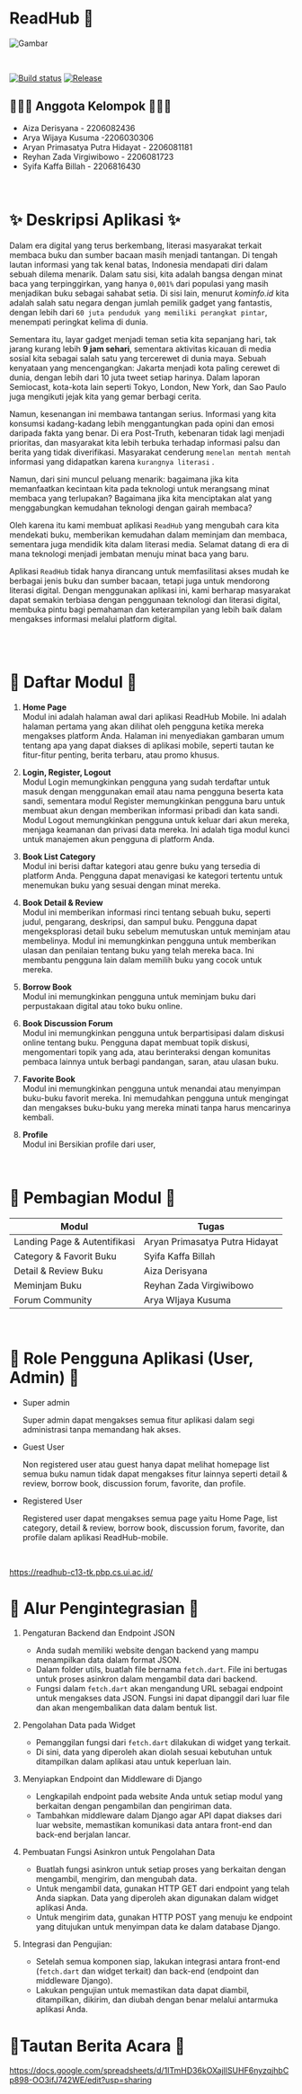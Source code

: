 # ReadHub 📘

![Gambar](https://user-images.githubusercontent.com/119391657/284199485-fd78520a-8ad7-4621-9151-47db072df266.png )

<br>

[![Build status](https://build.appcenter.ms/v0.1/apps/90ff8570-7604-4cac-a02f-6cbb4e153ee5/branches/main/badge)](https://appcenter.ms)
[![Release](https://github.com/PBP-C13/ReadHub-mobile/actions/workflows/release.yml/badge.svg)](https://github.com/PBP-C13/ReadHub-mobile/actions/workflows/release.yml)

## 🙋🏻‍♀️ Anggota Kelompok	🙋🏻‍♂️
* Aiza Derisyana - 2206082436
* Arya Wijaya Kusuma -2206030306
* Aryan Primasatya Putra Hidayat - 2206081181
* Reyhan Zada Virgiwibowo - 2206081723
* Syifa Kaffa Billah - 2206816430

<br>

# ✨ Deskripsi Aplikasi ✨

Dalam era digital yang terus berkembang, literasi masyarakat terkait membaca buku dan sumber bacaan masih menjadi tantangan.  Di tengah lautan informasi yang tak kenal batas, Indonesia mendapati diri dalam sebuah dilema menarik. Dalam satu sisi, kita adalah bangsa dengan minat baca yang terpinggirkan, yang hanya `0,001%` dari populasi yang masih menjadikan buku sebagai sahabat setia. Di sisi lain, menurut *kominfo.id* kita adalah salah satu negara dengan jumlah pemilik gadget yang fantastis, dengan lebih dari `60 juta penduduk yang memiliki perangkat pintar`, menempati peringkat kelima di dunia.

Sementara itu, layar gadget menjadi teman setia kita sepanjang hari, tak jarang kurang lebih **9 jam sehari**, sementara aktivitas kicauan di media sosial kita sebagai salah satu yang tercerewet di dunia maya. Sebuah kenyataan yang mencengangkan: Jakarta menjadi kota paling cerewet di dunia, dengan lebih dari 10 juta tweet setiap harinya. Dalam laporan Semiocast, kota-kota lain seperti Tokyo, London, New York, dan Sao Paulo juga mengikuti jejak kita yang gemar berbagi cerita.

Namun, kesenangan ini membawa tantangan serius. Informasi yang kita konsumsi kadang-kadang lebih menggantungkan pada opini dan emosi daripada fakta yang benar. Di era Post-Truth, kebenaran tidak lagi menjadi prioritas, dan masyarakat kita lebih terbuka terhadap informasi palsu dan berita yang tidak diverifikasi. Masyarakat cenderung `menelan mentah mentah` informasi yang didapatkan karena `kurangnya literasi` .

Namun, dari sini muncul peluang menarik: bagaimana jika kita memanfaatkan kecintaan kita pada teknologi untuk merangsang minat membaca yang terlupakan? Bagaimana jika kita menciptakan alat yang menggabungkan kemudahan teknologi dengan gairah membaca?

Oleh karena itu kami membuat aplikasi `ReadHub` yang mengubah cara kita mendekati buku, memberikan kemudahan dalam meminjam dan membaca, sementara juga mendidik kita dalam literasi media. Selamat datang di era di mana teknologi menjadi jembatan menuju minat baca yang baru. 

Aplikasi `ReadHub` tidak hanya dirancang untuk memfasilitasi akses mudah ke berbagai jenis buku dan sumber bacaan, tetapi juga untuk mendorong literasi digital. Dengan menggunakan aplikasi ini, kami berharap masyarakat dapat semakin terbiasa dengan penggunaan teknologi dan literasi digital, membuka pintu bagi pemahaman dan keterampilan yang lebih baik dalam mengakses informasi melalui platform digital.

<br>


<br>

# 💼  Daftar Modul 💼
1. **Home Page** <br> 
Modul ini adalah halaman awal dari aplikasi ReadHub Mobile. Ini adalah halaman pertama yang akan dilihat oleh pengguna ketika mereka mengakses platform Anda. Halaman ini menyediakan gambaran umum tentang apa yang dapat diakses di aplikasi mobile, seperti tautan ke fitur-fitur penting, berita terbaru, atau promo khusus.

2. **Login, Register, Logout** <br>
Modul Login memungkinkan pengguna yang sudah terdaftar untuk masuk dengan menggunakan email atau nama pengguna beserta kata sandi, sementara modul Register memungkinkan pengguna baru untuk membuat akun dengan memberikan informasi pribadi dan kata sandi. Modul Logout memungkinkan pengguna untuk keluar dari akun mereka, menjaga keamanan dan privasi data mereka. Ini adalah tiga modul kunci untuk manajemen akun pengguna di platform Anda.

3.  **Book List Category**  <br>
Modul ini berisi daftar kategori atau genre buku yang tersedia di platform Anda. Pengguna dapat menavigasi ke kategori tertentu untuk menemukan buku yang sesuai dengan minat mereka.

4. **Book Detail & Review** <br>
Modul ini memberikan informasi rinci tentang sebuah buku, seperti judul, pengarang, deskripsi, dan sampul buku. Pengguna dapat mengeksplorasi detail buku sebelum memutuskan untuk meminjam atau membelinya.  Modul ini memungkinkan pengguna untuk memberikan ulasan dan penilaian tentang buku yang telah mereka baca. Ini membantu pengguna lain dalam memilih buku yang cocok untuk mereka.

5. **Borrow Book** <br>
Modul ini memungkinkan pengguna untuk meminjam buku dari perpustakaan digital atau toko buku online. 

6. **Book Discussion Forum** <br>
Modul ini memungkinkan pengguna untuk berpartisipasi dalam diskusi online tentang buku. Pengguna dapat membuat topik diskusi, mengomentari topik yang ada, atau berinteraksi dengan komunitas pembaca lainnya untuk berbagi pandangan, saran, atau ulasan buku.

7. **Favorite Book** <br>
Modul ini memungkinkan pengguna untuk menandai atau menyimpan buku-buku favorit mereka. Ini memudahkan pengguna untuk mengingat dan mengakses buku-buku yang mereka minati tanpa harus mencarinya kembali.

8. **Profile**<br>
Modul ini Bersikian profile dari user, 

<br>

# 💼 Pembagian Modul 💼

|Modul  |Tugas  |
|---  |---|
|Landing Page & Autentifikasi | Aryan Primasatya Putra Hidayat |
|Category & Favorit Buku | Syifa Kaffa Billah |
|Detail & Review Buku | Aiza Derisyana |
|Meminjam Buku| Reyhan Zada Virgiwibowo|
|Forum Community| Arya WIjaya Kusuma|

<br>

# 🌈 Role Pengguna Aplikasi (User, Admin) 🌈
- Super admin 

  Super admin dapat mengakses semua fitur aplikasi dalam segi administrasi tanpa memandang hak akses.

- Guest User

  Non registered user atau guest hanya dapat melihat homepage list semua buku namun tidak dapat mengakses fitur lainnya seperti detail & review, borrow book, discussion forum, favorite, dan profile.

- Registered User
  
  Registered user dapat mengakses semua page yaitu Home Page, list category, detail & review, borrow book, discussion forum, favorite, dan profile dalam aplikasi ReadHub-mobile.

<br>

https://readhub-c13-tk.pbp.cs.ui.ac.id/

# 🔁 Alur Pengintegrasian 🔁

1. Pengaturan Backend dan Endpoint JSON 
   - Anda sudah memiliki website dengan backend yang mampu menampilkan data dalam format JSON.
   - Dalam folder utils, buatlah file bernama `fetch.dart`. File ini bertugas untuk proses asinkron dalam mengambil data dari backend.
   - Fungsi dalam `fetch.dart` akan mengandung URL sebagai endpoint untuk mengakses data JSON. Fungsi ini dapat dipanggil dari luar file dan akan mengembalikan data dalam bentuk list.

2. Pengolahan Data pada Widget 
   - Pemanggilan fungsi dari `fetch.dart` dilakukan di widget yang terkait. 
   - Di sini, data yang diperoleh akan diolah sesuai kebutuhan untuk ditampilkan dalam aplikasi atau untuk keperluan lain.

3. Menyiapkan Endpoint dan Middleware di Django 
   - Lengkapilah endpoint pada website Anda untuk setiap modul yang berkaitan dengan pengambilan dan pengiriman data.
   - Tambahkan middleware dalam Django agar API dapat diakses dari luar website, memastikan komunikasi data antara front-end dan back-end berjalan lancar.

4. Pembuatan Fungsi Asinkron untuk Pengolahan Data 
   - Buatlah fungsi asinkron untuk setiap proses yang berkaitan dengan mengambil, mengirim, dan mengubah data.
   - Untuk mengambil data, gunakan HTTP GET dari endpoint yang telah Anda siapkan. Data yang diperoleh akan digunakan dalam widget aplikasi Anda.
   - Untuk mengirim data, gunakan HTTP POST yang menuju ke endpoint yang ditujukan untuk menyimpan data ke dalam database Django.

5. Integrasi dan Pengujian:
   - Setelah semua komponen siap, lakukan integrasi antara front-end (`fetch.dart` dan widget terkait) dan back-end (endpoint dan middleware Django).
   - Lakukan pengujian untuk memastikan data dapat diambil, ditampilkan, dikirim, dan diubah dengan benar melalui antarmuka aplikasi Anda.

# 🔁Tautan Berita Acara 🔁
https://docs.google.com/spreadsheets/d/1ITmHD36kOXajllSUHF6nyzqjhbCp898-OO3ifJ742WE/edit?usp=sharing





